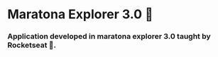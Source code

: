 # Maratona Explorer 3.0 🌟 

### Application developed in maratona explorer 3.0 taught by Rocketseat 🚀.
